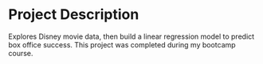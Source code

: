 # Project Description 
Explores Disney movie data, then build a linear regression model to predict box office success. This project was completed during my bootcamp course.
